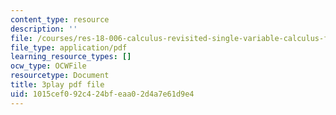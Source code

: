```yaml
---
content_type: resource
description: ''
file: /courses/res-18-006-calculus-revisited-single-variable-calculus-fall-2010/1015cef092c424bfeaa02d4a7e61d9e4_MFRWDuduuSw.pdf
file_type: application/pdf
learning_resource_types: []
ocw_type: OCWFile
resourcetype: Document
title: 3play pdf file
uid: 1015cef0-92c4-24bf-eaa0-2d4a7e61d9e4
---
```

